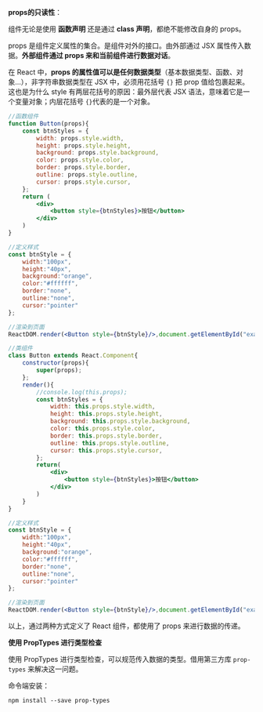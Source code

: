 **props的只读性**：

组件无论是使用 **函数声明** 还是通过 **class 声明**，都绝不能修改自身的 props。

props 是组件定义属性的集合。是组件对外的接口。由外部通过 JSX 属性传入数据。**外部组件通过 props 来和当前组件进行数据对话**。

在 React 中，**props 的属性值可以是任何数据类型**（基本数据类型、函数、对象...），非字符串数据类型在 JSX 中，必须用花括号 `{}` 把 prop 值给包裹起来。这也是为什么 style 有两层花括号的原因：最外层代表 JSX 语法，意味着它是一个变量对象；内层花括号 `{}`代表的是一个对象。

```jsx
//函数组件
function Button(props){
    const btnStyles = {
        width: props.style.width,
        height: props.style.height,
        background: props.style.background,
        color: props.style.color,
        border: props.style.border,
        outline: props.style.outline,
        cursor: props.style.cursor,
    };
    return (
        <div>
            <button style={btnStyles}>按钮</button>
        </div>
    )
}

//定义样式
const btnStyle = {
    width:"100px",
    height:"40px",
    background:"orange",
    color:"#ffffff",
    border:"none",
    outline:"none",
    cursor:"pointer"
};

//渲染到页面
ReactDOM.render(<Button style={btnStyle}/>,document.getElementById("example"));
```



```jsx
//类组件
class Button extends React.Component{
    constructor(props){
        super(props);
    };
    render(){
        //console.log(this.props);
        const btnStyles = {
            width: this.props.style.width,
            height: this.props.style.height,
            background: this.props.style.background,
            color: this.props.style.color,
            border: this.props.style.border,
            outline: this.props.style.outline,
            cursor: this.props.style.cursor,
        };
        return(
            <div>
                <button style={btnStyles}>按钮</button>
            </div>
        )
    }
}

//定义样式
const btnStyle = {
    width:"100px",
    height:"40px",
    background:"orange",
    color:"#ffffff",
    border:"none",
    outline:"none",
    cursor:"pointer"
};

//渲染到页面
ReactDOM.render(<Button style={btnStyle}/>,document.getElementById("example"));
```

以上，通过两种方式定义了 React 组件，都使用了 props 来进行数据的传递。

**使用 PropTypes 进行类型检查**

使用 PropTypes 进行类型检查，可以规范传入数据的类型。借用第三方库 `prop-types` 来解决这一问题。

命令端安装：

```shell
npm install --save prop-types
```

